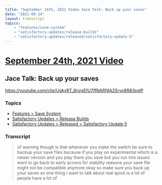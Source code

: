 ```yaml
---
title: "September 24th, 2021 Video Jace Talk: Back up your saves"
date: "2021-09-24"
layout: transcript
topics:
    - "features/save-system"
    - "satisfactory-updates/release-builds"
    - "satisfactory-updates/released/satisfactory-update-5"
---
```

# [September 24th, 2021 Video](../2021-09-24.md)
## Jace Talk: Back up your saves
https://youtube.com/clip/UgkxRT_6nzgEfU7ffNARf4A2Sryn8R83sglP

### Topics
* [Features > Save System](../topics/features/save-system.md)
* [Satisfactory Updates > Release Builds](../topics/satisfactory-updates/release-builds.md)
* [Satisfactory Updates > Released > Satisfactory Update 5](../topics/satisfactory-updates/released/satisfactory-update-5.md)

### Transcript

> of warning though is that whenever you make the switch be sure to backup your save files because if you play on experimental which is a newer version and you play there you save but you run into issues want to go back to early access for stability reasons your save file might not be compatible anymore okay so make sure you back up your saves so one thing I want to talk about real quick is a lot of people have a lot of

